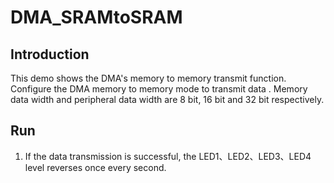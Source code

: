# DMA_SRAMtoSRAM

## Introduction

This demo shows the  DMA's memory to memory transmit function.
Configure the DMA memory to memory mode to transmit data . Memory data width and peripheral data width are 8 bit, 16 bit and 32 bit respectively.

## Run

1. If the data transmission is successful, the LED1、LED2、LED3、LED4 level reverses once every second.
